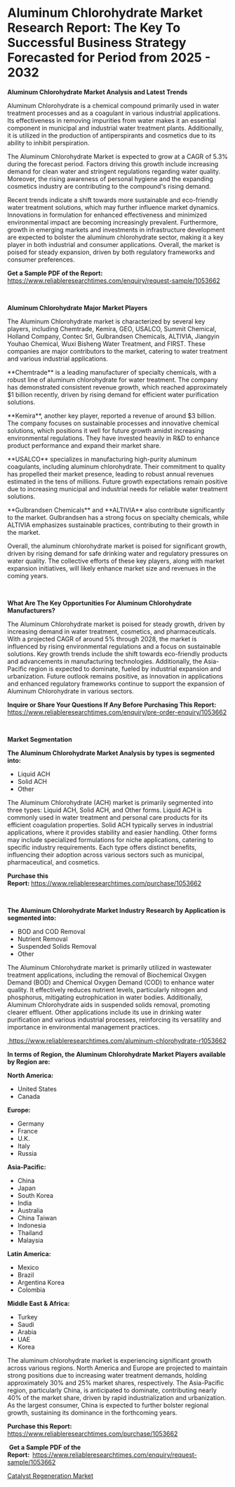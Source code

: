 <p><h1>Aluminum Chlorohydrate Market Research Report: The Key To Successful Business Strategy Forecasted for Period from 2025 - 2032</h1></p><p><strong>Aluminum Chlorohydrate Market Analysis and Latest Trends</strong></p>
<p><p>Aluminum Chlorohydrate is a chemical compound primarily used in water treatment processes and as a coagulant in various industrial applications. Its effectiveness in removing impurities from water makes it an essential component in municipal and industrial water treatment plants. Additionally, it is utilized in the production of antiperspirants and cosmetics due to its ability to inhibit perspiration.</p><p>The Aluminum Chlorohydrate Market is expected to grow at a CAGR of 5.3% during the forecast period. Factors driving this growth include increasing demand for clean water and stringent regulations regarding water quality. Moreover, the rising awareness of personal hygiene and the expanding cosmetics industry are contributing to the compound's rising demand. </p><p>Recent trends indicate a shift towards more sustainable and eco-friendly water treatment solutions, which may further influence market dynamics. Innovations in formulation for enhanced effectiveness and minimized environmental impact are becoming increasingly prevalent. Furthermore, growth in emerging markets and investments in infrastructure development are expected to bolster the aluminum chlorohydrate sector, making it a key player in both industrial and consumer applications. Overall, the market is poised for steady expansion, driven by both regulatory frameworks and consumer preferences.</p></p>
<p><strong>Get a Sample PDF of the Report:&nbsp;</strong> <a href="https://www.reliableresearchtimes.com/enquiry/request-sample/1053662?utm_campaign=2237&utm_medium=2&utm_source=Github&utm_content=ia&utm_term=31032025&utm_id=aluminum-chlorohydrate">https://www.reliableresearchtimes.com/enquiry/request-sample/1053662</a></p>
<p>&nbsp;</p>
<p><strong>Aluminum Chlorohydrate Major Market Players</strong></p>
<p><p>The Aluminum Chlorohydrate market is characterized by several key players, including Chemtrade, Kemira, GEO, USALCO, Summit Chemical, Holland Company, Contec Srl, Gulbrandsen Chemicals, ALTIVIA, Jiangyin Youhao Chemical, Wuxi Bisheng Water Treatment, and FIRST. These companies are major contributors to the market, catering to water treatment and various industrial applications.</p><p>**Chemtrade** is a leading manufacturer of specialty chemicals, with a robust line of aluminum chlorohydrate for water treatment. The company has demonstrated consistent revenue growth, which reached approximately $1 billion recently, driven by rising demand for efficient water purification solutions.</p><p>**Kemira**, another key player, reported a revenue of around $3 billion. The company focuses on sustainable processes and innovative chemical solutions, which positions it well for future growth amidst increasing environmental regulations. They have invested heavily in R&D to enhance product performance and expand their market share.</p><p>**USALCO** specializes in manufacturing high-purity aluminum coagulants, including aluminum chlorohydrate. Their commitment to quality has propelled their market presence, leading to robust annual revenues estimated in the tens of millions. Future growth expectations remain positive due to increasing municipal and industrial needs for reliable water treatment solutions.</p><p>**Gulbrandsen Chemicals** and **ALTIVIA** also contribute significantly to the market. Gulbrandsen has a strong focus on specialty chemicals, while ALTIVIA emphasizes sustainable practices, contributing to their growth in the market. </p><p>Overall, the aluminum chlorohydrate market is poised for significant growth, driven by rising demand for safe drinking water and regulatory pressures on water quality. The collective efforts of these key players, along with market expansion initiatives, will likely enhance market size and revenues in the coming years.</p></p>
<p>&nbsp;</p>
<p><strong>What Are The Key Opportunities For Aluminum Chlorohydrate Manufacturers?</strong></p>
<p><p>The Aluminum Chlorohydrate market is poised for steady growth, driven by increasing demand in water treatment, cosmetics, and pharmaceuticals. With a projected CAGR of around 5% through 2028, the market is influenced by rising environmental regulations and a focus on sustainable solutions. Key growth trends include the shift towards eco-friendly products and advancements in manufacturing technologies. Additionally, the Asia-Pacific region is expected to dominate, fueled by industrial expansion and urbanization. Future outlook remains positive, as innovation in applications and enhanced regulatory frameworks continue to support the expansion of Aluminum Chlorohydrate in various sectors.</p></p>
<p><strong>Inquire or Share Your Questions If Any Before Purchasing This Report:</strong> <a href="https://www.reliableresearchtimes.com/enquiry/pre-order-enquiry/1053662?utm_campaign=2237&utm_medium=2&utm_source=Github&utm_content=ia&utm_term=31032025&utm_id=aluminum-chlorohydrate">https://www.reliableresearchtimes.com/enquiry/pre-order-enquiry/1053662</a></p>
<p>&nbsp;</p>
<p><strong>Market Segmentation</strong></p>
<p><strong>The Aluminum Chlorohydrate Market Analysis by types is segmented into:</strong></p>
<p><ul><li>Liquid ACH</li><li>Solid ACH</li><li>Other</li></ul></p>
<p><p>The Aluminum Chlorohydrate (ACH) market is primarily segmented into three types: Liquid ACH, Solid ACH, and Other forms. Liquid ACH is commonly used in water treatment and personal care products for its efficient coagulation properties. Solid ACH typically serves in industrial applications, where it provides stability and easier handling. Other forms may include specialized formulations for niche applications, catering to specific industry requirements. Each type offers distinct benefits, influencing their adoption across various sectors such as municipal, pharmaceutical, and cosmetics.</p></p>
<p><strong>Purchase this Report:&nbsp;</strong><a href="https://www.reliableresearchtimes.com/purchase/1053662?utm_campaign=2237&utm_medium=2&utm_source=Github&utm_content=ia&utm_term=31032025&utm_id=aluminum-chlorohydrate">https://www.reliableresearchtimes.com/purchase/1053662</a></p>
<p>&nbsp;</p>
<p><strong>The Aluminum Chlorohydrate Market Industry Research by Application is segmented into:</strong></p>
<p><ul><li>BOD and COD Removal</li><li>Nutrient Removal</li><li>Suspended Solids Removal</li><li>Other</li></ul></p>
<p><p>The Aluminum Chlorohydrate market is primarily utilized in wastewater treatment applications, including the removal of Biochemical Oxygen Demand (BOD) and Chemical Oxygen Demand (COD) to enhance water quality. It effectively reduces nutrient levels, particularly nitrogen and phosphorus, mitigating eutrophication in water bodies. Additionally, Aluminum Chlorohydrate aids in suspended solids removal, promoting clearer effluent. Other applications include its use in drinking water purification and various industrial processes, reinforcing its versatility and importance in environmental management practices.</p></p>
<p><a href="https://www.reliableresearchtimes.com/aluminum-chlorohydrate-r1053662?utm_campaign=2237&utm_medium=2&utm_source=Github&utm_content=ia&utm_term=31032025&utm_id=aluminum-chlorohydrate">&nbsp;https://www.reliableresearchtimes.com/aluminum-chlorohydrate-r1053662</a></p>
<p><strong>In terms of Region, the Aluminum Chlorohydrate Market Players available by Region are:</strong></p>
<p>
    <p> <strong> North America: </strong>
        <ul>
            <li>United States</li>
            <li>Canada</li>
        </ul>
        </p> 
    <p> <strong> Europe: </strong>
        <ul>
            <li>Germany</li>
            <li>France</li>
            <li>U.K.</li>
            <li>Italy</li>
            <li>Russia</li>
        </ul>
        </p> 
    <p> <strong> Asia-Pacific: </strong>
        <ul>
            <li>China</li>
            <li>Japan</li>
            <li>South Korea</li>
            <li>India</li>
            <li>Australia</li>
            <li>China Taiwan</li>
            <li>Indonesia</li>
            <li>Thailand</li>
            <li>Malaysia</li>
        </ul>
        </p> 
    <p> <strong> Latin America: </strong>
        <ul>
            <li>Mexico</li>
            <li>Brazil</li>
            <li>Argentina Korea</li>
            <li>Colombia</li>
        </ul>
        </p> 
    <p> <strong> Middle East & Africa: </strong>
        <ul>
            <li>Turkey</li>
            <li>Saudi</li>
            <li>Arabia</li>
            <li>UAE</li>
            <li>Korea</li>
        </ul>
    </p>
    </p>
<p><p>The aluminum chlorohydrate market is experiencing significant growth across various regions. North America and Europe are projected to maintain strong positions due to increasing water treatment demands, holding approximately 30% and 25% market shares, respectively. The Asia-Pacific region, particularly China, is anticipated to dominate, contributing nearly 40% of the market share, driven by rapid industrialization and urbanization. As the largest consumer, China is expected to further bolster regional growth, sustaining its dominance in the forthcoming years.</p></p>
<p><strong>Purchase this Report: </strong><a href="https://www.reliableresearchtimes.com/purchase/1053662?utm_campaign=2237&utm_medium=2&utm_source=Github&utm_content=ia&utm_term=31032025&utm_id=aluminum-chlorohydrate">https://www.reliableresearchtimes.com/purchase/1053662</a></p>
<p>&nbsp;<strong>Get a Sample PDF of the Report:&nbsp;&nbsp;</strong><a href="https://www.reliableresearchtimes.com/enquiry/request-sample/1053662?utm_campaign=2237&utm_medium=2&utm_source=Github&utm_content=ia&utm_term=31032025&utm_id=aluminum-chlorohydrate">https://www.reliableresearchtimes.com/enquiry/request-sample/1053662</a></p>
<p><strong></strong></p>
<p><p><a href="https://github.com/mcfred89/Market-Research-Report-List-1/blob/main/catalyst-regeneration-market.md?utm_campaign=2237&utm_medium=2&utm_source=Github&utm_content=ia&utm_term=31032025&utm_id=aluminum-chlorohydrate">Catalyst Regeneration Market</a></p></p>